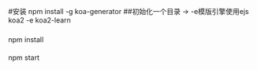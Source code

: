 #安装
npm install -g koa-generator
##初始化一个目录 -> -e模版引擎使用ejs
koa2 -e koa2-learn
###
npm install
####
npm start
